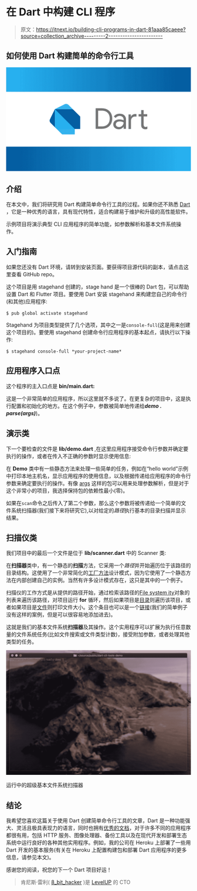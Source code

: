 # 在 Dart 中构建 CLI 程序

> 原文：<https://itnext.io/building-cli-programs-in-dart-81aaa85caeee?source=collection_archive---------2----------------------->

## 如何使用 Dart 构建简单的命令行工具

![](img/8da492bfe5a5ce0e1f022f42f8395f89.png)

## 介绍

在本文中，我们将研究用 Dart 构建简单命令行工具的过程。如果你还不熟悉 [Dart](https://dart.dev) ，它是一种优秀的语言，具有现代特性，适合构建易于维护和升级的高性能软件。

示例项目将演示典型 CLI 应用程序的简单功能，如参数解析和基本文件系统操作。

## 入门指南

如果您还没有 Dart 环境，请转到安装页面。要获得项目源代码的副本，请点击这里查看 GitHub repo。

这个项目是用 stagehand 创建的，stage hand 是一个很棒的 Dart 包，可以帮助设置 Dart 和 Flutter 项目。要使用 Dart 安装 stagehand 来构建您自己的命令行(和其他)应用程序:

```
$ pub global activate stagehand
```

Stagehand 为项目类型提供了几个选项，其中之一是`console-full`(这是用来创建这个项目的)。要使用 stagehand 创建命令行应用程序的基本起点，请执行以下操作:

```
$ stagehand console-full *your-project-name*
```

## 应用程序入口点

这个程序的主入口点是 **bin/main.dart:**

这是一个非常简单的应用程序，所以这里就不多说了。在更复杂的项目中，这是执行配置和初始化的地方。在这个例子中，参数被简单地传递给***demo . parse(****args****)***)。

## **演示类**

下一个要检查的文件是 **lib/demo.dart** ,在这里应用程序接受命令行参数并确定要执行的操作，或者在传入不正确的参数时显示使用信息:

在 **Demo** 类中有一些静态方法来处理一些简单的任务，例如在“hello world”示例中打印本地主机名，显示应用程序的使用信息，以及根据传递给应用程序的命令行参数来确定要执行的操作。有像 [args](https://pub.dev/packages/args) 这样的包可以用来处理参数解析，但是对于这个非常小的项目，我选择保持包的依赖性最小(零)。

如果在`scan`命令之后传入了第二个参数，那么这个参数将被传递给一个简单的文件系统扫描器(我们接下来将研究它),以对给定的*路径*执行基本的目录扫描并显示结果。

## 扫描仪类

我们项目中的最后一个文件是位于 **lib/scanner.dart** 中的 Scanner 类:

在**扫描器**类中，有一个静态的**扫描**方法，它采用一个*路径*并开始遍历位于该路径的目录结构。这使用了一个非常简化的[工厂方法](https://en.wikipedia.org/wiki/Factory_method_pattern)设计模式，因为它使用了一个静态方法在内部创建自己的实例。当然有许多设计模式存在，这只是其中的一个例子。

扫描仪的工作方式是从提供的路径开始，通过检索该路径的[File system ity](https://api.dartlang.org/stable/2.4.1/dart-io/FileSystemEntity-class.html)对象的列表来遍历该路径，对项目运行 **for** 循环，然后如果项目是[目录](https://api.dartlang.org/stable/2.4.1/dart-io/Directory-class.html)则遍历该项目，或者如果项目是[文件](https://api.dart.dev/stable/2.4.1/dart-io/File-class.html)则打印文件大小。这个条目也可以是一个[链接](https://api.dart.dev/stable/2.4.1/dart-io/Link-class.html)(我们的简单例子没有这样的案例，但是可以很容易地添加进去)。

这就是我们的基本文件系统**扫描器**及其操作。这个实用程序可以扩展为执行任意数量的文件系统任务(比如文件搜索或文件类型计数)，接受附加参数，或者处理其他类型的任务。

![](img/f3659dd09809233a2c76b91d210b8fbe.png)

运行中的超级基本文件系统扫描器

## **结论**

我希望您喜欢这篇关于使用 Dart 创建简单命令行工具的文章，Dart 是一种功能强大、灵活且极具表现力的语言，同时也拥有[优秀的文档](https://api.dart.dev/stable/2.4.1/index.html)，对于许多不同的应用程序都很有用，包括 HTTP 服务、图像处理器、备份工具以及在现代开发和部署生态系统中运行良好的各种其他实用程序。例如，我的公司在 Heroku 上部署了一些用 Dart 开发的基本服务(有关在 Heroku 上配置构建包和部署 Dart 应用程序的更多信息，请参见本文)。

感谢您的阅读，祝您的下一个 Dart 项目好运！

> 肯尼斯·雷利( [8_bit_hacker](https://twitter.com/8_bit_hacker) )是 [LevelUP](https://lvl-up.tech/) 的 CTO